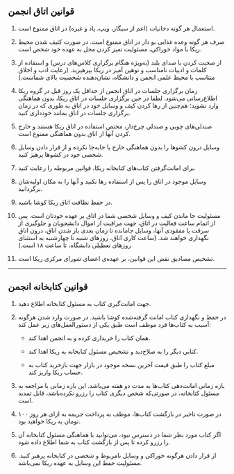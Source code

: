 
## قوانین اتاق انجمن 


1. استعمال هر گونه دخانیات (اعم از سیگار، ویپ، پاد و غیره) در اتاق ممنوع است. 
   
2. صرف هر گونه وعده غذایی بو دار در اتاق ممنوع است. در صورت کثیف شدن محیط ریکا با مواد خوراکی، مسئولیت تمیز کردن محل به عهده خود شخص است.
   
3. از صحبت کردن با صدای بلند (به‌‌ویژه هنگام برگزاری کلاس‌های درس) و استفاده از کلمات و ادبیات نامناسب و توهین آمیز در ریکا بپرهیزید. (رعایت ادب و اخلاق متناسب با محیط علمی انجمن و دانشگاه، نشان‌دهنده شخصیت بالای شماست.)
   
4. زمان برگزاری جلسات در اتاق انجمن از حداقل یک روز قبل در گروه ریکا اطلاع‌رسانی می‌شود. لطفا در حین برگزاری جلسات در اتاق ریکا، بدون هماهنگی وارد نشوید؛ هم‌چنین از رها کردن کیف و وسایل خود در اتاق به طوری که در زمان برگزاری جلسات در اتاق بمانند خودداری کنید.
   
5. صندلی‌های چوبی و صندلی چرخ‌دار، مختص استفاده در اتاق ریکا هستند و خارج کردن آنها از اتاق بدون هماهنگی ممنوع است.  
   
6. وسایل درون کشوها را بدون هماهنگی خارج یا جابه‌جا نکرده و از قرار دادن وسایل شخصی خود در کشوها پرهیز کنید. 
   
7. برای امانت‌گرفتن کتاب‌های کتابخانه ریکا، قوانین مربوطه را رعایت کنید. 
   
8. وسایل موجود در اتاق را پس از استفاده رها نکنید و آنها را به مکان اولیه‌شان برگردانید. 
   
9. در حفظ نظافت اتاق ریکا کوشا باشید.
   
10. مسئولیت جا ماندن کیف و وسایل شخصی شما در اتاق بر عهده خودتان است. پس از اتمام ساعت فعالیت در اتاق، جهت مراقبت از اموال دانشجویان و جلوگیری از سرقت یا مفقودی آنها، وسایل جامانده تا زمان بعدی باز شدن اتاق، درون اتاق نگهداری خواهند شد. (ساعت کاری اتاق، روزهای شنبه تا چهارشنبه به استثنای روزهای تعطیلی دانشگاه، تا ساعت ۱۸ است.)

11. تشخیص مصادیق نقض این قوانین، بر عهده‌ی اعضای شورای مرکزی ریکا است.    


---


## قوانین کتابخانه انجمن 


1. جهت امانت‌گیری کتاب به مسئول کتابخانه اطلاع دهید.
   
2. در حفظ و نگهداری کتاب امانت‌ گرفته‌شده کوشا باشید. در صورت وارد شدن هرگونه آسیب به کتاب‌ها فرد موظف است طبق یکی از دستورالعمل‌های زیر عمل کند:
   
    - همان کتاب را خریداری کرده و به انجمن اهدا کند.

    - کتابی دیگر را به صلاح‌دید و تشخیص مسئول کتابخانه به ریکا اهدا کند.

    - مبلغ کتاب را طبق قیمت آخرین نسخه موجود در بازار جهت بازخرید کتاب به حساب ریکا واریز کند.

3. بازه زمانی امانت‌دهی کتاب‌ها به مدت دو هفته می‌باشد. این بازه زمانی با مراجعه به مسئول کتابخانه، در صورتی‌که شخص دیگری کتاب را رزرو نکرده‌باشد، قابل تمدید است.
   
4. در صورت تاخیر در بازگشت کتاب‌ها، موظف به پرداخت جریمه به ازای هر روز ۱۰۰ تومان به ریکا خواهید بود.
   
5. اگر کتاب مورد نظر شما در دسترس نبود، می‌توانید با هماهنگی مسئول کتابخانه آن را رزرو کرده تا پس از بازگشت کتاب به شما اطلاع داده شود.

6. از قرار دادن هرگونه خوراکی و وسایل نامربوط و شخصی در کتابخانه پرهیز کنید. مسئولیت حفظ این وسایل به عهده ریکا نمی‌باشد.
